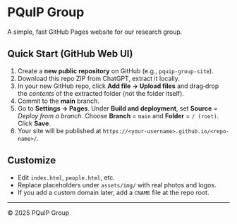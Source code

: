 # PQuIP Group

A simple, fast GitHub Pages website for our research group.

## Quick Start (GitHub Web UI)
1. Create a **new public repository** on GitHub (e.g., `pquip-group-site`).
2. Download this repo ZIP from ChatGPT, extract it locally.
3. In your new GitHub repo, click **Add file → Upload files** and drag‑drop the *contents* of the extracted folder (not the folder itself).
4. Commit to the **main** branch.
5. Go to **Settings → Pages**. Under **Build and deployment**, set **Source** = *Deploy from a branch*. Choose **Branch** = `main` and **Folder** = `/ (root)`. Click **Save**.
6. Your site will be published at `https://<your-username>.github.io/<repo-name>/`.

## Customize
- Edit `index.html`, `people.html`, etc.
- Replace placeholders under `assets/img/` with real photos and logos.
- If you add a custom domain later, add a `CNAME` file at the repo root.

---

© 2025 PQuIP Group
